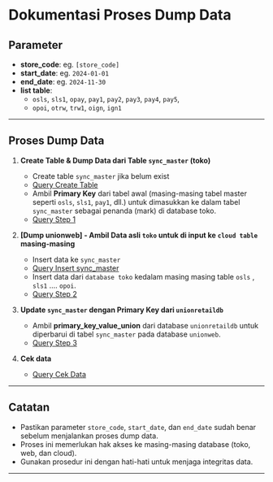 # Dokumentasi Proses Dump Data

## Parameter

-   **store_code**: eg. `[store_code]`
-   **start_date**: eg. `2024-01-01`
-   **end_date**: eg. `2024-11-30`
-   **list table**:
    -   `osls`, `sls1`, `opay`, `pay1`, `pay2`, `pay3`, `pay4`, `pay5`,
    -   `opoi`, `otrw`, `trw1`, `oign`, `ign1`

---

## Proses Dump Data

1. **Create Table & Dump Data dari Table `sync_master` (toko)**
    - Create table `sync_master` jika belum exist
    - [Query Create Table](query-create-sync_union-toko.md)
    - Ambil **Primary Key** dari tabel awal (masing-masing tabel master seperti `osls`, `sls1`, `pay1`, dll.) untuk dimasukkan ke dalam tabel `sync_master` sebagai penanda (mark) di database toko.
    - [Query Step 1](step1.md)

2. **[Dump unionweb] - Ambil Data asli `toko` untuk di input ke `cloud table` masing-masing**
    - Insert data ke `sync_master`
    - [Query Insert sync_master](query-insert-sync_union-web.md)
    - Insert data dari `database toko` kedalam masing masing table `osls` , `sls1` .... `opoi`.
    - [Query Step 2](step2.md)
      

3. **Update `sync_master` dengan Primary Key dari `unionretaildb`**
    - Ambil **primary_key_value_union** dari database `unionretaildb` untuk diperbarui di tabel `sync_master` pada database `unionweb`.
    - [Query Step 3](step3.md)
      
4. **Cek data**
    - [Query Cek Data](query-cek-data.md)
---

## Catatan

-   Pastikan parameter `store_code`, `start_date`, dan `end_date` sudah benar sebelum menjalankan proses dump data.
-   Proses ini memerlukan hak akses ke masing-masing database (toko, web, dan cloud).
-   Gunakan prosedur ini dengan hati-hati untuk menjaga integritas data.

---
